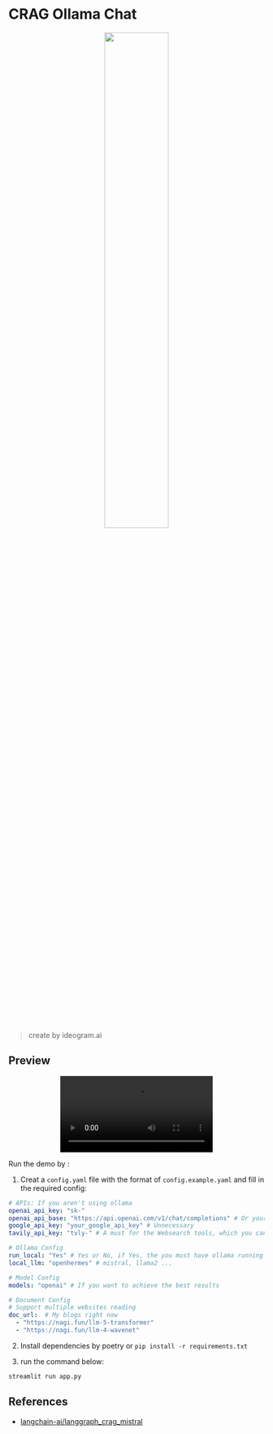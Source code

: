 # CRAG Ollama Chat

<div align="center">
<img src=https://github.com/Nagi-ovo/langgraph-crag-demo/assets/101612750/ac87701d-b9e4-4c2d-9ea9-d272766069bd
width="50%">
</div>

> create by ideogram.ai

## Preview

<div align="center">
  <video src="https://github.com/Nagi-ovo/CRAG-Ollama-Chat/assets/101612750/feefb8f4-15aa-4f23-95e4-911804d6c53a" controls>
  </video>
</div>







Run the demo by :

1. Creat a `config.yaml` file with the format of `config.example.yaml` and fill in the required config:

```yaml
# APIs: If you aren't using ollama
openai_api_key: "sk-"
openai_api_base: "https://api.openai.com/v1/chat/completions" # Or your own proxy
google_api_key: "your_google_api_key" # Unnecessary
tavily_api_key: "tvly-" # A must for the Websearch tools, which you can create on https://app.tavily.com/

# Ollama Config
run_local: "Yes" # Yes or No, if Yes, the you must have ollama running in ur PC
local_llm: "openhermes" # mistral, llama2 ...

# Model Config
models: "openai" # If you want to achieve the best results

# Document Config
# Support multiple websites reading
doc_url:  # My blogs right now
  - "https://nagi.fun/llm-5-transformer"  
  - "https://nagi.fun/llm-4-wavenet"  
```

2. Install dependencies by poetry or `pip install -r requirements.txt`
  
3. run the command below:

```zsh
streamlit run app.py
```

## References

- [langchain-ai/langgraph_crag_mistral](https://github.com/langchain-ai/langgraph/blob/2b42407f055dbb77331de46fe3a632ea24551347/examples/rag/langgraph_crag_mistral.ipynb)
